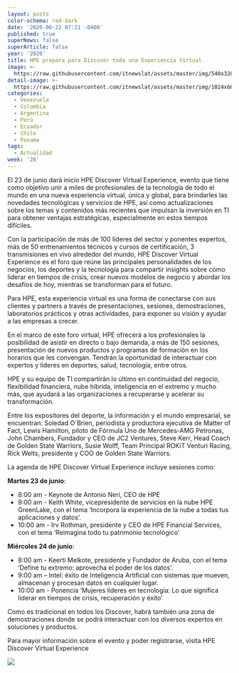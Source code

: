 ```yaml
---
layout: posts
color-schema: red-dark
date: '2020-06-22 07:21 -0400'
published: true
superNews: false
superArticle: false
year: '2020'
title: HPE prepara para Discover toda una Experiencia Virtual
image: >-
  https://raw.githubusercontent.com/itnewslat/assets/master/img/540x320/HPEDiscover-p.jpg
detail-image: >-
  https://raw.githubusercontent.com/itnewslat/assets/master/img/1024x680/HPEDiscover-g.jpg
categories:
  - Venezuela
  - Colombia
  - Argentina
  - Perú
  - Ecuador
  - Chile
  - Panama
tags:
  - Actualidad
week: '26'
---
```

El 23 de junio dará inicio HPE Discover Virtual Experience, evento que tiene como objetivo unir a miles de profesionales de la tecnología de todo el mundo en una nueva experiencia virtual, única y global, para brindarles las novedades tecnológicas y servicios de HPE, así como actualizaciones sobre los temas y contenidos más recientes que impulsan la inversión en TI para obtener ventajas estratégicas, especialmente en estos tiempos difíciles. 
 
Con la participación de más de 100 líderes del sector y ponentes expertos, más de 50 entrenamientos técnicos y cursos de certificación, 3 transmisiones en vivo alrededor del mundo, HPE Discover Virtual Experience es el foro que reúne las principales personalidades de los negocios, los deportes y la tecnología para compartir insights sobre cómo liderar en tiempos de crisis, crear nuevos modelos de negocio y abordar los desafíos de hoy, mientras se transforman para el futuro.
 
Para HPE, esta experiencia virtual es una forma de conectarse con sus clientes y partners a través de presentaciones, sesiones, demostraciones, laboratorios prácticos y otras actividades, para exponer su visión y ayudar a las empresas a crecer.
 
En el marco de este foro virtual, HPE ofrecerá a los profesionales la posibilidad de asistir en directo o bajo demanda, a más de 150 sesiones, presentación de nuevos productos y programas de formación en los horarios que les convengan. Tendrán la oportunidad de interactuar con expertos y líderes en deportes, salud, tecnología, entre otros. 
 
HPE y su equipo de TI compartirán lo último en continuidad del negocio, flexibilidad financiera, nube híbrida, inteligencia en el extremo y mucho más, que ayudará a las organizaciones a recuperarse y acelerar su transformación.
 
Entre los expositores del deporte, la información y el mundo empresarial, se encuentran: Soledad O´Brien, periodista y productora ejecutiva de Matter of Fact, Lewis Hamilton, piloto de Fórmula Uno de Mercedes-AMG Petronas, John Chambers, Fundador y CEO de JC2 Ventures, Steve Kerr, Head Coach de Golden State Warriors, Susie Wolff, Team Principal ROKiT Venturi Racing, Rick Welts, presidente y COO de Golden State Warriors.
 
La agenda de HPE Discover Virtual Experience incluye sesiones como:
 
**Martes 23 de junio**:
-	8:00 am - Keynote de Antonio Neri, CEO de HPE
-	9:00 am - Keith White, vicepresidente de servicios en la nube HPE GreenLake, con el tema ‘Incorpora la experiencia de la nube a todas tus aplicaciones y datos’.
-	10:00 am - Irv Rothman, presidente y CEO de HPE Financial Services, con el tema ‘Reimagina todo tu patrimonio tecnológico’ 
 
**Miércoles 24 de junio**:
-	8:00 am - Keerti Melkote, presidente y Fundador de Aruba, con el tema ‘Define tu extremo: aprovecha el poder de los datos’.
-	9:00 am – Intel: éxito de Inteligencia Artificial con sistemas que mueven, almacenan y procesan datos en cualquier lugar.
-	10:00 am - Ponencia ‘Mujeres líderes en tecnología: Lo que significa liderar en tiempos de crisis, recuperación y éxito’
 
Como es tradicional en todos los Discover, habrá también una zona de demostraciones donde se podrá interactuar con los diversos expertos en soluciones y productos.
 
Para mayor información sobre el evento y poder registrarse, visita HPE Discover Virtual Experience
 

<img src="https://tracker.metricool.com/c3po.jpg?hash=56f88a41e39ab42c063cc51676587a04"/>